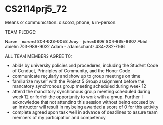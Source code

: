 #  CS2114prj5_72
 
 Means of communication: discord, phone, & in-person.
 
 TEAM PLEDGE:
 
 Naren - narend 804-928-9058
 Joey - jchen9896 804-665-8607
 Abiel - abielm 703-989-9032
 Adam - adamschantz 434-282-7166
 
 ALL TEAM MEMBERS AGREE TO:
 
- abide by university policies and procedures, including the Student Code of Conduct, Principles of Community, and the Honor Code
- communicate regularly and show up to group meetings on time
- familiarize myself with the Project 5 Group assignment before the mandatory synchronous group meeting scheduled during week 12
- attend the mandatory synchronous group meeting scheduled during week 12 or forfeit the opportunity to work with a group.  Further, I acknowledge that not attending this session without being excused by an instructor will result in my being awarded a score of 0 for this activity 
- complete agreed upon task well in advance of deadlines to assure team members of my participation and competency
